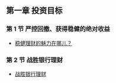 ## 第一章 投资目标

### 第 1 节 严控回撤、获得稳健的绝对收益

- [稳健理财的魅力在哪儿？](https://youzhiyouxing.cn/materials/118)

### 第 2 节 战胜银行理财

- [战胜银行理财](https://youzhiyouxing.cn/materials/119)

